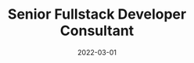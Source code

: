 ---
title: "Senior Fullstack Developer Consultant"
company: "Steno via Zupa"
date: 2022-03-01
text: '...'
highlights: [
  'Planned out and created sprints with project lead.',
  'Designed wireframe in collaboration with designer.',
  'Translated Adobe XD design into responsive web design.',
  'Wrote "download builder" in vanilla JavaScript.'
]
skills: ['Umbraco', 'JavaScript', 'HTML', 'CSS', 'Responsive Web Design' ,'Adobe XD']
website: 'https://levlivet.online/'
---